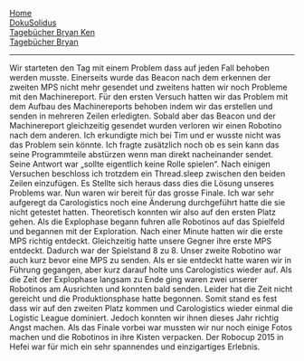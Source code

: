 [Home](home)  
[DokuSolidus](DokuSolidus)  
[Tagebücher Bryan Ken](TagebuecherBK)  
[Tagebücher Bryan](TagebuecherB)

----------

Wir starteten den Tag mit einem Problem dass auf jeden Fall behoben werden musste. Einerseits wurde das Beacon nach dem erkennen der zweiten MPS nicht mehr gesendet und zweitens hatten wir noch Probleme mit den Machinereport. Für den ersten Versuch hatten wir das Problem mit dem Aufbau des Machinereports behoben indem wir das erstellen und senden in mehreren Zeilen erledigten. Sobald aber das Beacon und der Machinereport gleichzeitig gesendet wurden verloren wir einen Robotino nach dem anderen. Ich erkundigte mich bei Tim und er wusste nicht was das Problem sein könnte. Ich fragte zusätzlich noch ob es sein kann das seine Programmteile abstürzen wenn man direkt nacheinander sendet. Seine Antwort war „sollte eigentlich keine Rolle spielen“. Nach einigen Versuchen beschloss ich trotzdem ein Thread.sleep zwischen den beiden Zeilen einzufügen. Es Stellte sich heraus dass dies die Lösung unseres Problems war. Nun waren wir bereit für das grosse Finale. Ich war sehr aufgeregt da Carologistics noch eine Änderung durchgeführt hatte die sie nicht getestet hatten. Theoretisch konnten wir also auf den ersten Platz gehen. Als die Explophase begann fuhren alle Robotinos auf das Spielfeld und begannen mit der Exploration. Nach einer Minute hatten wir die erste MPS richtig entdeckt. Gleichzeitig hatte unsere Gegner ihre erste MPS entdeckt. Dadurch war der Spielstand 8 zu 8. Unser zweite Robotino war auch kurz bevor eine MPS zu senden. Als er sie entdeckt hatte waren wir in Führung gegangen, aber kurz darauf holte uns Carologistics wieder auf. Als die Zeit der Explophase langsam zu Ende ging waren zwei unserer Robotinos am Ausrichten und konnten bald senden. Leider hat die Zeit nicht gereicht und die Produktionsphase hatte begonnen. Somit stand es fest dass wir auf den zweiten Platz kommen und Carologistics wieder einmal die Logistic League dominiert. Jedoch konnten wir ihnen dieses Jahr richtig Angst machen. Als das Finale vorbei war mussten wir nur noch einige Fotos machen und die Robotinos in ihre Kisten verpacken. Der Robocup 2015 in Hefei war für mich ein sehr spannendes und einzigartiges Erlebnis.